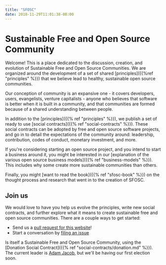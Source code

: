 ```yaml
---
title: "SFOSC"
date: 2018-11-29T11:01:38-08:00
---
```


# Sustainable Free and Open Source Community

Welcome! This is a place dedicated to the discussion, creation, and evolution of Sustainable Free and Open Source Communities. We are organized around the development of a set of shared [principles]({{%ref "principles" %}}) that we believe lead to healthy, sustainable open source communities.

Our conception of community is an expansive one - it covers developers, users, evangelists, venture capitalists - anyone who believes that software is better when it is built in a community, and that communities are formed because of a shared understanding between people.

In addition to the [principles]({{% ref "principles" %}}), we publish a set of ready to use [social contracts]({{% ref "social-contracts" %}}). These social contracts can be adopted by free and open source software projects, and go in to detail the expectations of the community around: leadership, contribution, codes of conduct, monetary investment, and more. 

If you're considering starting an open source project, and you intend to start a business around it, you might be interested in our [explanation of the various open source business models]({{% ref "business-models" %}}). This includes why some create more sustainable communities than others.

Finally, you might [want to read the book]({{% ref "sfosc-book" %}}) on the thought process and research that went in to the creation of SFOSC. 
 
## Join us

We would love to have you help us evolve the principles, write new social contracts, and further explore what it means to create sustainable free and open source communities. There are a couple ways to get started:

  * Send us a [pull request for this website](https://github.com/sfosc/sfosc.github.io)!
  * Start a conversation by [filing an issue](https://github.com/sfosc/sfosc.github.io/issues)

Is itself a Sustainable Free and Open Source Community, using the [Donation Social Contract]({{% ref "social-contracts/donation.md" %}}). The current leader is <a href="mailto:adam@stalecoffee.org">Adam Jacob</a>, but we'll be having our first election soon.
